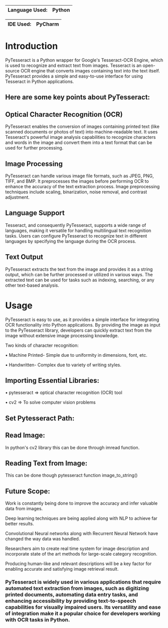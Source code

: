 |Language Used: | Python |
|--- |--- |

|IDE Used: | PyCharm |
|--- |--- |

# Introduction
PyTesseract is a Python wrapper for Google's Tesseract-OCR Engine, which is used to recognize and extract text from images. Tesseract is an open-source OCR engine that converts images containing text into the text itself. PyTesseract provides a simple and easy-to-use interface for using Tesseract in Python applications.

## Here are some key points about PyTesseract:

## Optical Character Recognition (OCR)
PyTesseract enables the conversion of images containing printed text (like scanned documents or photos of text) into machine-readable text. It uses Tesseract's powerful image analysis capabilities to recognize characters and words in the image and convert them into a text format that can be used for further processing.

## Image Processing
PyTesseract can handle various image file formats, such as JPEG, PNG, TIFF, and BMP. It preprocesses the images before performing OCR to enhance the accuracy of the text extraction process. Image preprocessing techniques include scaling, binarization, noise removal, and contrast adjustment.

## Language Support
Tesseract, and consequently PyTesseract, supports a wide range of languages, making it versatile for handling multilingual text recognition tasks. Users can configure PyTesseract to recognize text in different languages by specifying the language during the OCR process.

## Text Output
PyTesseract extracts the text from the image and provides it as a string output, which can be further processed or utilized in various ways. The extracted text can be used for tasks such as indexing, searching, or any other text-based analysis.

# Usage
PyTesseract is easy to use, as it provides a simple interface for integrating OCR functionality into Python applications. By providing the image as input to the PyTesseract library, developers can quickly extract text from the image without extensive image processing knowledge.

Two kinds of character recognition:

• Machine Printed- Simple due to uniformity in dimensions, font, etc.

• Handwritten- Complex due to variety of writing styles.

## Importing Essential Libraries:

• pytesseract => optical character recognition (OCR) tool

• cv2 => To solve computer vision problems

## Set Pytesseract Path:

## Read Image:

In python's cv2 library this can be done through imread function.

## Reading Text from Image:

This can be done though pytesseract function image_to_string()

## Future Scope:

Work is constantly being done to improve the accuracy and infer valuable data from images.

Deep learning techniques are being applied along with NLP to achieve far better results.

Convolutional Neural networks along with Recurrent Neural Network have changed the way data was handled. 

Researchers aim to create real time system for image description and incorporate state of the art methods for large-scale category recognition.

Producing human-like and relevant descriptions will be a key factor for enabling accurate and satisfying image retrieval result.

### PyTesseract is widely used in various applications that require automated text extraction from images, such as digitizing printed documents, automating data entry tasks, and enhancing accessibility by providing text-to-speech capabilities for visually impaired users. Its versatility and ease of integration make it a popular choice for developers working with OCR tasks in Python.
